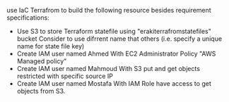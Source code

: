 use IaC Terrafrom to build the following resource besides requirement specifications:

* Use S3 to store Terraform statefile using "erakiterrafromstatefiles" bucket Consider to use difrrent name that others (i.e. specify a unique name for state file key)
* Create IAM user named Ahmed With EC2 Administrator Policy "AWS Managed policy"
* Create IAM user named Mahmoud With S3 put and get objects restricted with specific source IP
* Create IAM user named Mostafa With IAM Role have access to get objects from S3.

